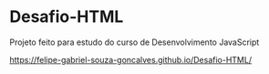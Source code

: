 # Desafio-HTML
Projeto feito para estudo do curso de Desenvolvimento JavaScript

https://felipe-gabriel-souza-goncalves.github.io/Desafio-HTML/
